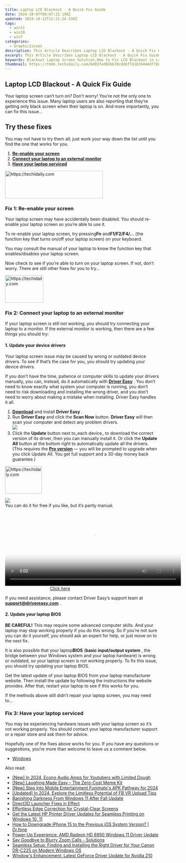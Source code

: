 ```yaml
---
title: Laptop LCD Blackout - A Quick Fix Guide
date: 2024-10-07T06:07:22.198Z
updated: 2024-10-12T12:21:24.536Z
tags:
  - win11
  - win10
  - win7
categories:
  - GraphicIssues
description: This Article Describes Laptop LCD Blackout - A Quick Fix Guide
excerpt: This Article Describes Laptop LCD Blackout - A Quick Fix Guide
keywords: Blackout Laptop Screen Solution,How to Fix LCD Blackout in Laptops,Quick Guide to Laptop Screen Blackout,Laptop Display Troubleshooting Tips,Resolving Black Screen Issues on Laptop,Emergency Fix for LCD Blackouts,Laptop Screen Diagnosis and Repair Guide
thumbnail: https://thmb.techidaily.com/6d037ed02bb78c8d6ffd1b34444df7b04ee29318597dde2ea49af183ae0562b3.png
---
```


## Laptop LCD Blackout - A Quick Fix Guide

 Your laptop screen can’t turn on? Don’t worry! You’re not the only one to experience this issue. Many laptop users are also reporting that they’re getting only black screen when their laptop is on. And more importantly, you can fix this issue…

## Try these fixes

 You may not have to try them all; just work your way down the list until you find the one that works for you.

1. [**Re-enable your screen**](#a)
2. [**Connect your laptop to an external monitor**](#b)
3. [**Have your laptop serviced**](#c)

<!-- affiliate ads begin -->
<a href="https://wigfever.sjv.io/c/5597632/2014848/22899" target="_top" id="2014848">
  <img src="//a.impactradius-go.com/display-ad/22899-2014848" border="0" alt="https://techidaily.com" width="320" height="90"/>
</a>
<img height="0" width="0" src="https://wigfever.sjv.io/i/5597632/2014848/22899" style="position:absolute;visibility:hidden;" border="0" />
<!-- affiliate ads end -->

### Fix 1: Re-enable your screen

 Your laptop screen may have accidentally been disabled. You should re-enable your laptop screen so you’re able to use it.

 To re-enable your laptop screen, try pressing**Fn** and**F1/F2/F4/…** (the function key that turns on/off your laptop screen) on your keyboard.

 You may consult the manual of your laptop to know the function key that enables/disables your laptop screen.

 Now check to see if you’re able to turn on your laptop screen. If not, don’t worry. There are still other fixes for you to try…

<!-- affiliate ads begin -->
<a href="https://25home.pxf.io/c/5597632/2148637/16836" target="_top" id="2148637">
  <img src="//a.impactradius-go.com/display-ad/16836-2148637" border="0" alt="https://techidaily.com" width="125" height="90"/>
</a>
<img height="0" width="0" src="https://25home.pxf.io/i/5597632/2148637/16836" style="position:absolute;visibility:hidden;" border="0" />
<!-- affiliate ads end -->

### Fix 2: Connect your laptop to an external monitor

 If your laptop screen is still not working, you should try connecting your laptop to a monitor. If the external monitor is working, then there are a few things you should try:

#### 1\. Update your device drivers

 Your laptop screen issue may be caused by wrong or outdated device drivers. To see if that’s the case for you, you should try updating your device drivers.

 If you don’t have the time, patience or computer skills to update your drivers manually, you can, instead, do it automatically with **[Driver Easy](https://tools.techidaily.com/drivereasy/download/)**  . You don’t need to know exactly what system your computer is running, you don’t need to risk downloading and installing the wrong driver, and you don’t need to worry about making a mistake when installing. Driver Easy handles it all.

1. [**Download**](https://tools.techidaily.com/drivereasy/download/) and install **Driver Easy** .
2. Run **Driver Easy** and click the **Scan Now** button. **Driver Easy**  will then scan your computer and detect any problem drivers.  
![](https://images.drivereasy.com/wp-content/uploads/2018/10/img_5bd0366bd75a4.jpg)
3. Click the **Update**  button next to_each device_ to download the correct version of its driver, then you can manually install it. Or click the **Update All**  button at the bottom right to automatically update all the drivers. (This requires the **[Pro version](https://tools.techidaily.com/drivereasy/download/)**  — you will be prompted to upgrade when you click Update All. You get full support and a 30-day money back guarantee.)  

<!-- affiliate ads begin -->
<a href="https://aligracehair.sjv.io/c/5597632/2135406/19272" target="_top" id="2135406">
  <img src="//a.impactradius-go.com/display-ad/19272-2135406" border="0" alt="https://techidaily.com" width="120" height="90"/>
</a>
<img height="0" width="0" src="https://aligracehair.sjv.io/i/5597632/2135406/19272" style="position:absolute;visibility:hidden;" border="0" />
<!-- affiliate ads end -->

![](https://images.drivereasy.com/wp-content/uploads/2018/12/img_5c14afed043cd.jpg)  
 You can do it for free if you like, but it’s partly manual.

<!-- affiliate ads begin -->
<span id="1983575">
					<video width="576" height="240" style="cursor:pointer"
           poster="//a.impactradius-go.com/display-clicktoplayimage/1983575.png"
           onclick="if(!this.playClicked){this.play();this.setAttribute('controls',true);this.playClicked=true;}">
	   <source src="//a.impactradius-go.com/display-ad/22993-1983575">
	   <img src="//a.impactradius-go.com/display-clicktoplayimage/1983575.png" style="border: none; height: 100%; width: 100%; object-fit: contain">
	</video>
	<div style="width:360px;text-align:center"><a href="javascript:window.open(decodeURIComponent('https%3A%2F%2Fhomestyler.sjv.io%2Fc%2F5597632%2F1983575%2F22993'), '_blank');void(0);">Click here</a></div>
</span>
<img height="0" width="0" src="https://imp.pxf.io/i/5597632/1983575/22993" style="position:absolute;visibility:hidden;" border="0" />
<!-- affiliate ads end -->

 If you need assistance, please contact Driver Easy’s support team at **[support@drivereasy.com](mailto:support@drivereasy.com)**  .

#### 2\. Update your laptop BIOS

**BE CAREFUL!** This may require some advanced computer skills. And your laptop may stop working properly if you do this wrong. So if you’re not sure you can do it yourself, you should ask an expert for help, or just move on to the next fix.

 It is also possible that your laptop**BIOS** (**basic input/output system** , the bridge between your Windows system and your laptop hardware) is wrong or outdated, so your laptop screen is not working properly. To fix this issue, you should try updating your laptop BIOS.

 Get the latest update of your laptop BIOS from your laptop manufacturer website. Then install the update by following the instructions the website provides. After that, restart your laptop to see if this works for you.

 If the methods above still didn’t repair your laptop screen, you may need to…

### Fix 3: Have your laptop serviced

 You may be experiencing hardware issues with your laptop screen so it’s not working properly. You should contact your laptop manufacturer support or a repair store and ask them for advice.

 Hopefully one of the fixes above works for you. If you have any questions or suggestions, you’re more than welcome to leave us a comment below.

* [Windows](https://tools.techidaily.com/drivereasy/download/)

<ins class="adsbygoogle"
     style="display:block"
     data-ad-format="autorelaxed"
     data-ad-client="ca-pub-7571918770474297"
     data-ad-slot="1223367746"></ins>

<ins class="adsbygoogle"
     style="display:block"
     data-ad-client="ca-pub-7571918770474297"
     data-ad-slot="8358498916"
     data-ad-format="auto"
     data-full-width-responsive="true"></ins>

<span class="atpl-alsoreadstyle">Also read:</span>
<div><ul>
<li><a href="https://facebook-record-videos.techidaily.com/new-in-2024-econo-audio-amps-for-youtubers-with-limited-dough/"><u>[New] In 2024, Econo Audio Amps for Youtubers with Limited Dough</u></a></li>
<li><a href="https://article-knowledge.techidaily.com/new-laughing-made-easy-the-zero-cost-meme-kit/"><u>[New] Laughing Made Easy – The Zero-Cost Meme Kit</u></a></li>
<li><a href="https://fox-info.techidaily.com/new-step-into-mobile-entertainment-funimates-apk-pathway-for-2024/"><u>[New] Step Into Mobile Entertainment Funimate's APK Pathway for 2024</u></a></li>
<li><a href="https://facebook-videos.techidaily.com/updated-in-2024-explore-the-limitless-potential-of-fb-vr-upload-tips/"><u>[Updated] In 2024, Explore the Limitless Potential of FB VR Upload Tips</u></a></li>
<li><a href="https://graphic-issues.techidaily.com/banishing-darkness-from-windows-11-after-fall-update/"><u>Banishing Darkness From Windows 11 After Fall Update</u></a></li>
<li><a href="https://graphic-issues.techidaily.com/direct3d-launcher-fixes-in-effect/"><u>Direct3D Launcher Fixes in Effect</u></a></li>
<li><a href="https://graphic-issues.techidaily.com/effortless-edge-correction-for-crystal-clear-screens/"><u>Effortless Edge Correction for Crystal-Clear Screens</u></a></li>
<li><a href="https://hardware-help.techidaily.com/get-the-latest-hp-printer-driver-updates-for-seamless-printing-on-windows-10-11/"><u>Get the Latest HP Printer Driver Updates for Seamless Printing on Windows 10, 11</u></a></li>
<li><a href="https://blog-min.techidaily.com/how-to-downgrade-iphone-15-to-the-previous-ios-system-version-drfone-by-drfone-ios-system-repair-ios-system-repair/"><u>How to Downgrade iPhone 15 to the Previous iOS System Version? | Dr.fone</u></a></li>
<li><a href="https://graphic-issues.techidaily.com/power-up-experience-amd-radeon-hd-6950-windows-11-driver-update/"><u>Power-Up Experience: AMD Radeon HD 6950 Windows 11 Driver Update</u></a></li>
<li><a href="https://graphic-issues.techidaily.com/say-goodbye-to-blurry-zoom-calls-solutions/"><u>Say Goodbye to Blurry Zoom Calls - Solutions</u></a></li>
<li><a href="https://win-amazing.techidaily.com/seamless-setup-finding-and-installing-the-right-driver-for-your-canon-dr-c225-on-modern-windows-os/"><u>Seamless Setup: Finding and Installing the Right Driver for Your Canon DR-C225 on Modern Windows OS</u></a></li>
<li><a href="https://graphic-issues.techidaily.com/windows-enhancement-latest-geforce-driver-update-for-nvidia-210/"><u>Window's Enhancement: Latest GeForce Driver Update for Nvidia 210</u></a></li>
</ul></div>

